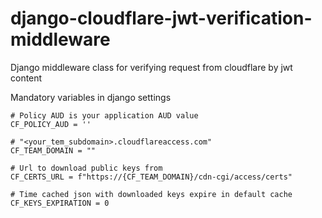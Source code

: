 # django-cloudflare-jwt-verification-middleware
Django middleware class for verifying request from cloudflare by jwt content



Mandatory variables in django settings

```
# Policy AUD is your application AUD value
CF_POLICY_AUD = ''

# "<your_tem_subdomain>.cloudflareaccess.com"
CF_TEAM_DOMAIN = ""

# Url to download public keys from
CF_CERTS_URL = f"https://{CF_TEAM_DOMAIN}/cdn-cgi/access/certs"

# Time cached json with downloaded keys expire in default cache
CF_KEYS_EXPIRATION = 0
```
